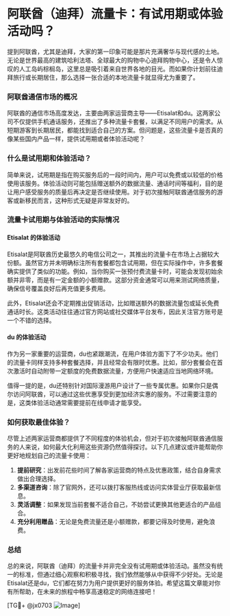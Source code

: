 # 阿联酋（迪拜）流量卡：有试用期或体验活动吗？

提到阿联酋，尤其是迪拜，大家的第一印象可能是那片充满奢华与现代感的土地。无论是世界最高的建筑哈利法塔、全球最大的购物中心迪拜购物中心，还是令人惊叹的人工岛屿棕榈岛，这里总是吸引着来自世界各地的目光。而如果你计划前往迪拜旅行或长期居住，那么选择一张合适的本地流量卡就显得尤为重要了。

### 阿联酋通信市场的概况

阿联酋的通信市场高度发达，主要由两家运营商主导——Etisalat和du。这两家公司不仅提供手机通话服务，还推出了多种流量卡套餐，以满足不同用户的需求。从短期游客到长期居民，都能找到适合自己的方案。但问题是，这些流量卡是否真的像某些国内产品一样，提供试用期或者体验活动呢？

### 什么是试用期和体验活动？

简单来说，试用期是指在购买服务后的一段时间内，用户可以免费或以较低的价格使用该服务。体验活动则可能包括赠送额外的数据流量、通话时间等福利，目的是让用户感受服务的质量后再决定是否继续使用。对于初次接触阿联酋通信服务的游客或新移民而言，这种形式无疑是非常友好的。

### 流量卡试用期与体验活动的实际情况

#### Etisalat 的体验活动

Etisalat是阿联酋历史最悠久的电信公司之一，其推出的流量卡在市场上占据较大份额。虽然官方并未明确标注所有套餐都包含试用期，但在实际操作中，许多套餐确实提供了类似的功能。例如，当你购买一张预付费流量卡时，可能会发现初始余额并非零，而是有一定金额的小额赠款。这部分资金通常可以用来测试网络质量，确保信号覆盖良好后再充值更多费用。

此外，Etisalat还会不定期推出促销活动，比如赠送额外的数据流量包或延长免费通话时长。这类活动往往通过官方网站或社交媒体平台发布，因此关注官方账号是一个不错的选择。

#### du 的体验活动

作为另一家重要的运营商，du也紧跟潮流，在用户体验方面下了不少功夫。他们的流量卡同样支持多种套餐选择，并且经常会有限时优惠。比如，部分套餐会在首次激活时自动附带一定额度的免费数据流量，方便用户快速适应当地网络环境。

值得一提的是，du还特别针对国际漫游用户设计了一些专属优惠。如果你只是偶尔访问阿联酋，可以通过这些优惠享受到更加经济实惠的服务。不过需要注意的是，这类体验活动通常需要提前在线申请才能享受。

### 如何获取最佳体验？

尽管上述两家运营商都提供了不同程度的体验机会，但对于初次接触阿联酋通信服务的人来说，如何最大化利用这些资源仍然值得探讨。以下几点建议或许能帮助你更好地规划自己的流量卡使用：

1. **提前研究**：出发前花些时间了解各家运营商的特点及优惠政策，结合自身需求做出合理选择。
2. **多渠道咨询**：除了官网外，还可以拨打客服热线或访问实体营业厅获取最新信息。
3. **灵活调整**：如果发现当前套餐不适合自己，不妨尝试更换其他更适合的产品组合。
4. **充分利用赠品**：无论是免费流量还是小额赠款，都要记得及时使用，避免浪费。

### 总结

总的来说，阿联酋（迪拜）的流量卡并非完全没有试用期或体验活动。虽然没有统一的标准，但通过细心观察和积极寻找，我们依然能够从中获得不少好处。无论是Etisalat还是du，它们都在努力为用户提供更好的服务体验。希望这篇文章能对你有所帮助，在未来的旅程中畅享高速稳定的网络连接吧！

[TG💪+ @jx0703 ![Image](https://github.com/user-attachments/assets/dbca1d08-cadb-493c-b0ec-ad6f7a83f270)]